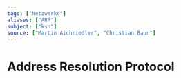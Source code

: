 ```yaml
---
tags: ["Netzwerke"]
aliases: ["ARP"]
subject: ["ksn"]
source: ["Martin Aichriedler", "Christian Baun"]
---
```


# Address Resolution Protocol
